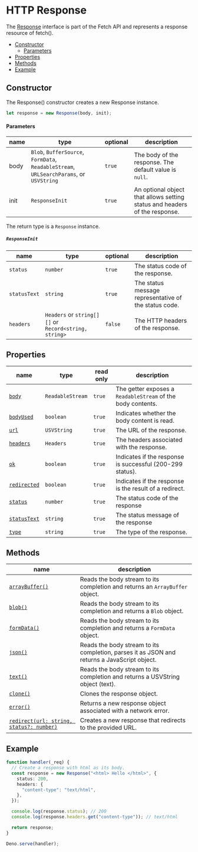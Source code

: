 # HTTP Response

The [Response](https://developer.mozilla.org/en-US/docs/Web/API/Response)
interface is part of the Fetch API and represents a response resource of
fetch().

- [Constructor](#constructor)
  - [Parameters](#parameters)
- [Properties](#properties)
- [Methods](#methods)
- [Example](#example)

## Constructor

The Response() constructor creates a new Response instance.

```ts
let response = new Response(body, init);
```

#### Parameters

| name | type                                                                                    | optional | description                                                                |
| ---- | --------------------------------------------------------------------------------------- | -------- | -------------------------------------------------------------------------- |
| body | `Blob`, `BufferSource`, `FormData`, `ReadableStream`, `URLSearchParams`, or `USVString` | `true`   | The body of the response. The default value is `null`.                     |
| init | `ResponseInit`                                                                          | `true`   | An optional object that allows setting status and headers of the response. |

The return type is a `Response` instance.

##### `ResponseInit`

| name         | type                                                  | optional | description                                           |
| ------------ | ----------------------------------------------------- | -------- | ----------------------------------------------------- |
| `status`     | `number`                                              | `true`   | The status code of the response.                      |
| `statusText` | `string`                                              | `true`   | The status message representative of the status code. |
| `headers`    | `Headers` or `string[][]` or `Record<string, string>` | `false`  | The HTTP headers of the response.                     |

## Properties

| name                       | type             | read only | description                                                 |
| -------------------------- | ---------------- | --------- | ----------------------------------------------------------- |
| [`body`][body]             | `ReadableStream` | `true`    | The getter exposes a `ReadableStream` of the body contents. |
| [`bodyUsed`][bodyused]     | `boolean`        | `true`    | Indicates whether the body content is read.                 |
| [`url`][url]               | `USVString`      | `true`    | The URL of the response.                                    |
| [`headers`][headers]       | `Headers`        | `true`    | The headers associated with the response.                   |
| [`ok`][ok]                 | `boolean`        | `true`    | Indicates if the response is successful (200-299 status).   |
| [`redirected`][redirected] | `boolean`        | `true`    | Indicates if the response is the result of a redirect.      |
| [`status`][status]         | `number`         | `true`    | The status code of the response                             |
| [`statusText`][statustext] | `string`         | `true`    | The status message of the response                          |
| [`type`][type]             | `string`         | `true`    | The type of the response.                                   |

## Methods

| name                                                 | description                                                                                 |
| ---------------------------------------------------- | ------------------------------------------------------------------------------------------- |
| [`arrayBuffer()`][arraybuffer]                       | Reads the body stream to its completion and returns an `ArrayBuffer` object.                |
| [`blob()`][blob]                                     | Reads the body stream to its completion and returns a `Blob` object.                        |
| [`formData()`][formdata]                             | Reads the body stream to its completion and returns a `FormData` object.                    |
| [`json()`][json]                                     | Reads the body stream to its completion, parses it as JSON and returns a JavaScript object. |
| [`text()`][text]                                     | Reads the body stream to its completion and returns a USVString object (text).              |
| [`clone()`][clone]                                   | Clones the response object.                                                                 |
| [`error()`][error]                                   | Returns a new response object associated with a network error.                              |
| [`redirect(url: string, status?: number)`][redirect] | Creates a new response that redirects to the provided URL.                                  |

## Example

```ts
function handler(_req) {
  // Create a response with html as its body.
  const response = new Response("<html> Hello </html>", {
    status: 200,
    headers: {
      "content-type": "text/html",
    },
  });

  console.log(response.status); // 200
  console.log(response.headers.get("content-type")); // text/html

  return response;
}

Deno.serve(handler);
```

[clone]: https://developer.mozilla.org/en-US/docs/Web/API/Response/clone
[error]: https://developer.mozilla.org/en-US/docs/Web/API/Response/error
[redirect]: https://developer.mozilla.org/en-US/docs/Web/API/Response/redirect
[body]: https://developer.mozilla.org/en-US/docs/Web/API/Body/body
[bodyused]: https://developer.mozilla.org/en-US/docs/Web/API/Body/bodyUsed
[url]: https://developer.mozilla.org/en-US/docs/Web/API/Request/url
[headers]: https://developer.mozilla.org/en-US/docs/Web/API/Request/headers
[ok]: https://developer.mozilla.org/en-US/docs/Web/API/Response/ok
[redirected]: https://developer.mozilla.org/en-US/docs/Web/API/Response/redirected
[status]: https://developer.mozilla.org/en-US/docs/Web/API/Response/status
[statustext]: https://developer.mozilla.org/en-US/docs/Web/API/Response/statusText
[type]: https://developer.mozilla.org/en-US/docs/Web/API/Response/type
[method]: https://developer.mozilla.org/en-US/docs/Web/API/Request/method
[readablestream]: https://developer.mozilla.org/en-US/docs/Web/API/ReadableStream
[arraybuffer]: https://developer.mozilla.org/en-US/docs/Web/API/Body/arrayBuffer
[blob]: https://developer.mozilla.org/en-US/docs/Web/API/Body/blob
[json]: https://developer.mozilla.org/en-US/docs/Web/API/Body/json
[text]: https://developer.mozilla.org/en-US/docs/Web/API/Body/text
[formdata]: https://developer.mozilla.org/en-US/docs/Web/API/Body/formdata
